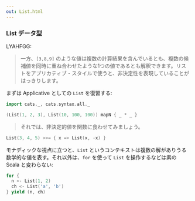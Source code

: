 ```yaml
---
out: List.html
---
```


### List データ型

LYAHFGG:

> 一方、`[3,8,9]` のような値は複数の計算結果を含んでいるとも、複数の候補値を同時に重ね合わせたような1つの値であるとも解釈できます。リストをアプリカティブ・スタイルで使うと、非決定性を表現していることがはっきりします。

まずは Applicative としての `List` を復習する:

```scala mdoc
import cats._, cats.syntax.all._

(List(1, 2, 3), List(10, 100, 100)) mapN { _ * _ }
```

> それでは、非決定的値を関数に食わせてみましょう。

```scala mdoc
List(3, 4, 5) >>= { x => List(x, -x) }
```

モナディックな視点に立つと、`List` というコンテキストは複数の解がありうる数学的な値を表す。それ以外は、`for` を使って `List` を操作するなどは素の Scala と変わらない:

```scala mdoc
for {
  n <- List(1, 2)
  ch <- List('a', 'b')
} yield (n, ch)
```
